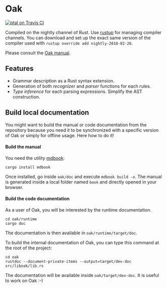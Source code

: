 # Oak

[![ptal on Travis CI][travis-image]][travis]

[travis-image]: https://travis-ci.org/ptal/oak.png
[travis]: https://travis-ci.org/ptal/oak

Compiled on the nightly channel of Rust. Use [rustup](http://www.rustup.rs) for managing compiler channels. You can download and set up the exact same version of the compiler used with `rustup override add nightly-2018-02-26`.

Please consult the [Oak manual](http://hyc.io/oak).

## Features

* Grammar description as a Rust syntax extension.
* Generation of both *recognizer* and *parser* functions for each rules.
* *Type inference* for each parsing expressions. Simplify the AST construction.

## Build local documentation

You might want to build the manual or code documentation from the repository because you need it to be synchronized with a specific version of Oak or simply for offline usage. Here how to do it!

#### Build the manual

You need the utility [mdbook](https://rust-lang-nursery.github.io/mdBook/):

```
cargo install mdbook
```

Once installed, go inside `oak/doc` and execute `mdbook build -o`.
The manual is generated inside a local folder named `book` and directly opened in your browser.

#### Build the code documentation

As a user of Oak, you will be interested by the runtime documentation.

```
cd oak/runtime
cargo doc
```

The documentation is then available in `oak/runtime/target/doc`.

To build the internal documentation of Oak, you can type this command at the root of the project:

```
cd oak
rustdoc --document-private-items --output=target/dev-doc src/liboak/lib.rs
```

The documentation will be available inside `oak/target/dev-doc`.
It is useful to work on Oak :-)
